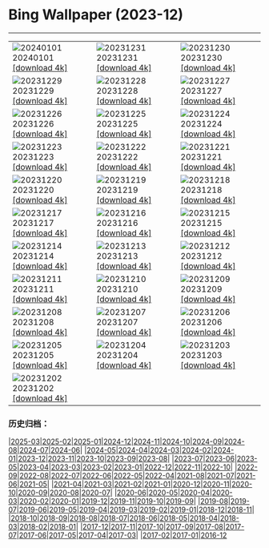 # Bing Wallpaper (2023-12)
**************

<table><tr><td><img class="wallpaper" src="https://www.bing.com/th?id=OHR.ThailandNewYears_EN-US7115555089_1920x1080.jpg" alt="20240101"> 20240101 <a class="wallpaper_link" href="https://www.bing.com/th?id=OHR.ThailandNewYears_EN-US7115555089_UHD.jpg">[download 4k]</a></td><td><img class="wallpaper" src="https://www.bing.com/th?id=OHR.TadamiWinter_EN-US6973402256_1920x1080.jpg" alt="20231231"> 20231231 <a class="wallpaper_link" href="https://www.bing.com/th?id=OHR.TadamiWinter_EN-US6973402256_UHD.jpg">[download 4k]</a></td><td><img class="wallpaper" src="https://www.bing.com/th?id=OHR.BlueAmsterdam_EN-US6868017848_1920x1080.jpg" alt="20231230"> 20231230 <a class="wallpaper_link" href="https://www.bing.com/th?id=OHR.BlueAmsterdam_EN-US6868017848_UHD.jpg">[download 4k]</a></td></tr><tr><td><img class="wallpaper" src="https://www.bing.com/th?id=OHR.GreenlandHumpback_EN-US0330682837_1920x1080.jpg" alt="20231229"> 20231229 <a class="wallpaper_link" href="https://www.bing.com/th?id=OHR.GreenlandHumpback_EN-US0330682837_UHD.jpg">[download 4k]</a></td><td><img class="wallpaper" src="https://www.bing.com/th?id=OHR.KirkjufellAurora_EN-US0249270913_1920x1080.jpg" alt="20231228"> 20231228 <a class="wallpaper_link" href="https://www.bing.com/th?id=OHR.KirkjufellAurora_EN-US0249270913_UHD.jpg">[download 4k]</a></td><td><img class="wallpaper" src="https://www.bing.com/th?id=OHR.BoxingDaySunrise_EN-US9951041123_1920x1080.jpg" alt="20231227"> 20231227 <a class="wallpaper_link" href="https://www.bing.com/th?id=OHR.BoxingDaySunrise_EN-US9951041123_UHD.jpg">[download 4k]</a></td></tr><tr><td><img class="wallpaper" src="https://www.bing.com/th?id=OHR.CaribouChristmas_EN-US9744655068_1920x1080.jpg" alt="20231226"> 20231226 <a class="wallpaper_link" href="https://www.bing.com/th?id=OHR.CaribouChristmas_EN-US9744655068_UHD.jpg">[download 4k]</a></td><td><img class="wallpaper" src="https://www.bing.com/th?id=OHR.EstoniaXmasEve_EN-US9431079565_1920x1080.jpg" alt="20231225"> 20231225 <a class="wallpaper_link" href="https://www.bing.com/th?id=OHR.EstoniaXmasEve_EN-US9431079565_UHD.jpg">[download 4k]</a></td><td><img class="wallpaper" src="https://www.bing.com/th?id=OHR.FestivusPenguins_EN-US9322662873_1920x1080.jpg" alt="20231224"> 20231224 <a class="wallpaper_link" href="https://www.bing.com/th?id=OHR.FestivusPenguins_EN-US9322662873_UHD.jpg">[download 4k]</a></td></tr><tr><td><img class="wallpaper" src="https://www.bing.com/th?id=OHR.LjubljanaLights_EN-US9215683814_1920x1080.jpg" alt="20231223"> 20231223 <a class="wallpaper_link" href="https://www.bing.com/th?id=OHR.LjubljanaLights_EN-US9215683814_UHD.jpg">[download 4k]</a></td><td><img class="wallpaper" src="https://www.bing.com/th?id=OHR.BavarianSolstice_EN-US9111666986_1920x1080.jpg" alt="20231222"> 20231222 <a class="wallpaper_link" href="https://www.bing.com/th?id=OHR.BavarianSolstice_EN-US9111666986_UHD.jpg">[download 4k]</a></td><td><img class="wallpaper" src="https://www.bing.com/th?id=OHR.ValGardenaItaly_EN-US8887980856_1920x1080.jpg" alt="20231221"> 20231221 <a class="wallpaper_link" href="https://www.bing.com/th?id=OHR.ValGardenaItaly_EN-US8887980856_UHD.jpg">[download 4k]</a></td></tr><tr><td><img class="wallpaper" src="https://www.bing.com/th?id=OHR.WarsawChristmas_EN-US8819312496_1920x1080.jpg" alt="20231220"> 20231220 <a class="wallpaper_link" href="https://www.bing.com/th?id=OHR.WarsawChristmas_EN-US8819312496_UHD.jpg">[download 4k]</a></td><td><img class="wallpaper" src="https://www.bing.com/th?id=OHR.CapitolReefSnow_EN-US8594085615_1920x1080.jpg" alt="20231219"> 20231219 <a class="wallpaper_link" href="https://www.bing.com/th?id=OHR.CapitolReefSnow_EN-US8594085615_UHD.jpg">[download 4k]</a></td><td><img class="wallpaper" src="https://www.bing.com/th?id=OHR.WinterWaxwings_EN-US8520915413_1920x1080.jpg" alt="20231218"> 20231218 <a class="wallpaper_link" href="https://www.bing.com/th?id=OHR.WinterWaxwings_EN-US8520915413_UHD.jpg">[download 4k]</a></td></tr><tr><td><img class="wallpaper" src="https://www.bing.com/th?id=OHR.GrandPlaceXmas_EN-US8451269457_1920x1080.jpg" alt="20231217"> 20231217 <a class="wallpaper_link" href="https://www.bing.com/th?id=OHR.GrandPlaceXmas_EN-US8451269457_UHD.jpg">[download 4k]</a></td><td><img class="wallpaper" src="https://www.bing.com/th?id=OHR.SantaPark_EN-US8274997583_1920x1080.jpg" alt="20231216"> 20231216 <a class="wallpaper_link" href="https://www.bing.com/th?id=OHR.SantaPark_EN-US8274997583_UHD.jpg">[download 4k]</a></td><td><img class="wallpaper" src="https://www.bing.com/th?id=OHR.BorealOwl_EN-US1112219806_1920x1080.jpg" alt="20231215"> 20231215 <a class="wallpaper_link" href="https://www.bing.com/th?id=OHR.BorealOwl_EN-US1112219806_UHD.jpg">[download 4k]</a></td></tr><tr><td><img class="wallpaper" src="https://www.bing.com/th?id=OHR.LofotenRorbu_EN-US1036629496_1920x1080.jpg" alt="20231214"> 20231214 <a class="wallpaper_link" href="https://www.bing.com/th?id=OHR.LofotenRorbu_EN-US1036629496_UHD.jpg">[download 4k]</a></td><td><img class="wallpaper" src="https://www.bing.com/th?id=OHR.Poinsettia_EN-US0450019921_1920x1080.jpg" alt="20231213"> 20231213 <a class="wallpaper_link" href="https://www.bing.com/th?id=OHR.Poinsettia_EN-US0450019921_UHD.jpg">[download 4k]</a></td><td><img class="wallpaper" src="https://www.bing.com/th?id=OHR.MountainDayChina_EN-US0394775210_1920x1080.jpg" alt="20231212"> 20231212 <a class="wallpaper_link" href="https://www.bing.com/th?id=OHR.MountainDayChina_EN-US0394775210_UHD.jpg">[download 4k]</a></td></tr><tr><td><img class="wallpaper" src="https://www.bing.com/th?id=OHR.SaharaDunes_EN-US0324387398_1920x1080.jpg" alt="20231211"> 20231211 <a class="wallpaper_link" href="https://www.bing.com/th?id=OHR.SaharaDunes_EN-US0324387398_UHD.jpg">[download 4k]</a></td><td><img class="wallpaper" src="https://www.bing.com/th?id=OHR.PatagoniaGuanaco_EN-US0251074250_1920x1080.jpg" alt="20231210"> 20231210 <a class="wallpaper_link" href="https://www.bing.com/th?id=OHR.PatagoniaGuanaco_EN-US0251074250_UHD.jpg">[download 4k]</a></td><td><img class="wallpaper" src="https://www.bing.com/th?id=OHR.JerseyIsland_EN-US0109101063_1920x1080.jpg" alt="20231209"> 20231209 <a class="wallpaper_link" href="https://www.bing.com/th?id=OHR.JerseyIsland_EN-US0109101063_UHD.jpg">[download 4k]</a></td></tr><tr><td><img class="wallpaper" src="https://www.bing.com/th?id=OHR.PearlHarborArizona_EN-US9996821390_1920x1080.jpg" alt="20231208"> 20231208 <a class="wallpaper_link" href="https://www.bing.com/th?id=OHR.PearlHarborArizona_EN-US9996821390_UHD.jpg">[download 4k]</a></td><td><img class="wallpaper" src="https://www.bing.com/th?id=OHR.CERNCenter_EN-US9854867489_1920x1080.jpg" alt="20231207"> 20231207 <a class="wallpaper_link" href="https://www.bing.com/th?id=OHR.CERNCenter_EN-US9854867489_UHD.jpg">[download 4k]</a></td><td><img class="wallpaper" src="https://www.bing.com/th?id=OHR.AlpsCastles_EN-US9735484506_1920x1080.jpg" alt="20231206"> 20231206 <a class="wallpaper_link" href="https://www.bing.com/th?id=OHR.AlpsCastles_EN-US9735484506_UHD.jpg">[download 4k]</a></td></tr><tr><td><img class="wallpaper" src="https://www.bing.com/th?id=OHR.CheetahDay_EN-US6775219587_1920x1080.jpg" alt="20231205"> 20231205 <a class="wallpaper_link" href="https://www.bing.com/th?id=OHR.CheetahDay_EN-US6775219587_UHD.jpg">[download 4k]</a></td><td><img class="wallpaper" src="https://www.bing.com/th?id=OHR.VermilionCliffs_EN-US9543863428_1920x1080.jpg" alt="20231204"> 20231204 <a class="wallpaper_link" href="https://www.bing.com/th?id=OHR.VermilionCliffs_EN-US9543863428_UHD.jpg">[download 4k]</a></td><td><img class="wallpaper" src="https://www.bing.com/th?id=OHR.AngkorPark_EN-US8869976296_1920x1080.jpg" alt="20231203"> 20231203 <a class="wallpaper_link" href="https://www.bing.com/th?id=OHR.AngkorPark_EN-US8869976296_UHD.jpg">[download 4k]</a></td></tr><tr><td><img class="wallpaper" src="https://www.bing.com/th?id=OHR.IcebergAntarctica_EN-US8733526190_1920x1080.jpg" alt="20231202"> 20231202 <a class="wallpaper_link" href="https://www.bing.com/th?id=OHR.IcebergAntarctica_EN-US8733526190_UHD.jpg">[download 4k]</a></td><td></td><td></td></tr></table>

### 历史归档：

|[2025-03](/../2025-03/2025-03.md)|[2025-02](/../2025-02/2025-02.md)|[2025-01](/../2025-01/2025-01.md)|[2024-12](/../2024-12/2024-12.md)|[2024-11](/../2024-11/2024-11.md)|[2024-10](/../2024-10/2024-10.md)|[2024-09](/../2024-09/2024-09.md)|[2024-08](/../2024-08/2024-08.md)|[2024-07](/../2024-07/2024-07.md)|[2024-06](/../2024-06/2024-06.md)|
|[2024-05](/../2024-05/2024-05.md)|[2024-04](/../2024-04/2024-04.md)|[2024-03](/../2024-03/2024-03.md)|[2024-02](/../2024-02/2024-02.md)|[2024-01](/../2024-01/2024-01.md)|[2023-12](/2023-12.md)|[2023-11](/../2023-11/2023-11.md)|[2023-10](/../2023-10/2023-10.md)|[2023-09](/../2023-09/2023-09.md)|[2023-08](/../2023-08/2023-08.md)|
|[2023-07](/../2023-07/2023-07.md)|[2023-06](/../2023-06/2023-06.md)|[2023-05](/../2023-05/2023-05.md)|[2023-04](/../2023-04/2023-04.md)|[2023-03](/../2023-03/2023-03.md)|[2023-02](/../2023-02/2023-02.md)|[2023-01](/../2023-01/2023-01.md)|[2022-12](/../2022-12/2022-12.md)|[2022-11](/../2022-11/2022-11.md)|[2022-10](/../2022-10/2022-10.md)|
|[2022-09](/../2022-09/2022-09.md)|[2022-08](/../2022-08/2022-08.md)|[2022-07](/../2022-07/2022-07.md)|[2022-06](/../2022-06/2022-06.md)|[2022-05](/../2022-05/2022-05.md)|[2022-04](/../2022-04/2022-04.md)|[2021-08](/../2021-08/2021-08.md)|[2021-07](/../2021-07/2021-07.md)|[2021-06](/../2021-06/2021-06.md)|[2021-05](/../2021-05/2021-05.md)|
|[2021-04](/../2021-04/2021-04.md)|[2021-03](/../2021-03/2021-03.md)|[2021-02](/../2021-02/2021-02.md)|[2021-01](/../2021-01/2021-01.md)|[2020-12](/../2020-12/2020-12.md)|[2020-11](/../2020-11/2020-11.md)|[2020-10](/../2020-10/2020-10.md)|[2020-09](/../2020-09/2020-09.md)|[2020-08](/../2020-08/2020-08.md)|[2020-07](/../2020-07/2020-07.md)|
|[2020-06](/../2020-06/2020-06.md)|[2020-05](/../2020-05/2020-05.md)|[2020-04](/../2020-04/2020-04.md)|[2020-03](/../2020-03/2020-03.md)|[2020-02](/../2020-02/2020-02.md)|[2020-01](/../2020-01/2020-01.md)|[2019-12](/../2019-12/2019-12.md)|[2019-11](/../2019-11/2019-11.md)|[2019-10](/../2019-10/2019-10.md)|[2019-09](/../2019-09/2019-09.md)|
|[2019-08](/../2019-08/2019-08.md)|[2019-07](/../2019-07/2019-07.md)|[2019-06](/../2019-06/2019-06.md)|[2019-05](/../2019-05/2019-05.md)|[2019-04](/../2019-04/2019-04.md)|[2019-03](/../2019-03/2019-03.md)|[2019-02](/../2019-02/2019-02.md)|[2019-01](/../2019-01/2019-01.md)|[2018-12](/../2018-12/2018-12.md)|[2018-11](/../2018-11/2018-11.md)|
|[2018-10](/../2018-10/2018-10.md)|[2018-09](/../2018-09/2018-09.md)|[2018-08](/../2018-08/2018-08.md)|[2018-07](/../2018-07/2018-07.md)|[2018-06](/../2018-06/2018-06.md)|[2018-05](/../2018-05/2018-05.md)|[2018-04](/../2018-04/2018-04.md)|[2018-03](/../2018-03/2018-03.md)|[2018-02](/../2018-02/2018-02.md)|[2018-01](/../2018-01/2018-01.md)|
|[2017-12](/../2017-12/2017-12.md)|[2017-11](/../2017-11/2017-11.md)|[2017-10](/../2017-10/2017-10.md)|[2017-09](/../2017-09/2017-09.md)|[2017-08](/../2017-08/2017-08.md)|[2017-07](/../2017-07/2017-07.md)|[2017-06](/../2017-06/2017-06.md)|[2017-05](/../2017-05/2017-05.md)|[2017-04](/../2017-04/2017-04.md)|[2017-03](/../2017-03/2017-03.md)|
|[2017-02](/../2017-02/2017-02.md)|[2017-01](/../2017-01/2017-01.md)|[2016-12](/../2016-12/2016-12.md)